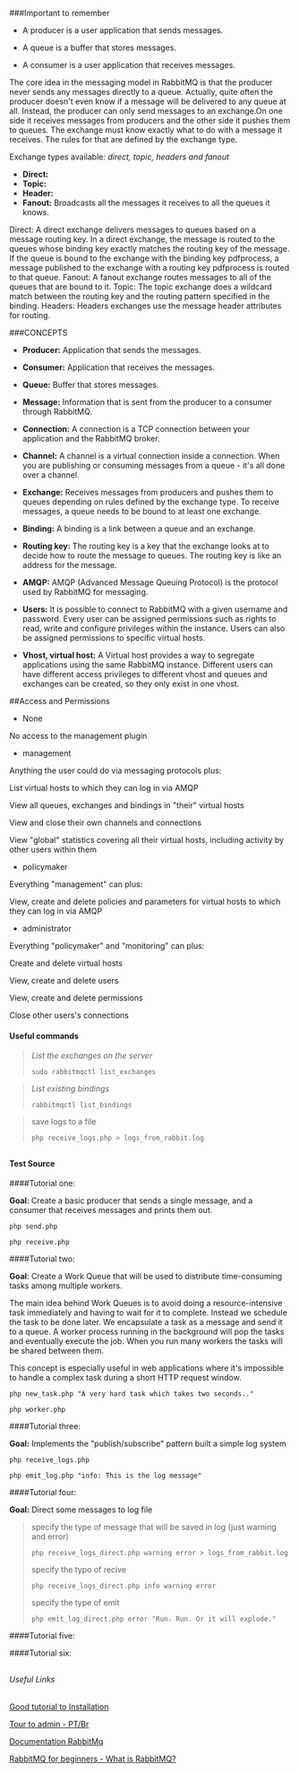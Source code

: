 
###Important to remember

- A producer is a user application that sends messages.

- A queue is a buffer that stores messages.

- A consumer is a user application that receives messages.

The core idea in the messaging model in RabbitMQ is that the producer never sends any messages directly to a queue. Actually, quite often the producer doesn't even know if a message will be delivered to any queue at all.
Instead, the producer can only send messages to an exchange.On one side it receives messages from producers and the other side it pushes them to queues. The exchange must know exactly what to do with a message it receives.
The rules for that are defined by the exchange type.

Exchange types available: _direct, topic, headers and fanout_

- **Direct:**
- **Topic:**
- **Header:**
- **Fanout:** Broadcasts all the messages it receives to all the queues it knows.

Direct: A direct exchange delivers messages to queues based on a message routing key. In a direct exchange, the message is routed to the queues whose binding key exactly matches the routing key of the message. If the queue is bound to the exchange with the binding key pdfprocess, a message published to the exchange with a routing key pdfprocess is routed to that queue.
Fanout: A fanout exchange routes messages to all of the queues that are bound to it.
Topic: The topic exchange does a wildcard match between the routing key and the routing pattern specified in the binding.
Headers: Headers exchanges use the message header attributes for routing.

###CONCEPTS

- **Producer:** Application that sends the messages.

- **Consumer:** Application that receives the messages.

- **Queue:** Buffer that stores messages.

- **Message:** Information that is sent from the producer to a consumer through RabbitMQ.

- **Connection:** A connection is a TCP connection between your application and the RabbitMQ broker.

- **Channel:** A channel is a virtual connection inside a connection. When you are publishing or consuming messages from a queue - it's all done over a channel.

- **Exchange:** Receives messages from producers and pushes them to queues depending on rules defined by the exchange type. To receive messages, a queue needs to be bound to at least one exchange.

- **Binding:** A binding is a link between a queue and an exchange.

- **Routing key:** The routing key is a key that the exchange looks at to decide how to route the message to queues. The routing key is like an address for the message.

- **AMQP:** AMQP (Advanced Message Queuing Protocol) is the protocol used by RabbitMQ for messaging.

- **Users:** It is possible to connect to RabbitMQ with a given username and password. Every user can be assigned permissions such as rights to read, write and configure privileges within the instance. Users can also be assigned permissions to specific virtual hosts.

- **Vhost, virtual host:** A Virtual host provides a way to segregate applications using the same RabbitMQ instance. Different users can have different access privileges to different vhost and queues and exchanges can be created, so they only exist in one vhost.




##Access and Permissions

- None

No access to the management plugin

- management

Anything the user could do via messaging protocols plus:

List virtual hosts to which they can log in via AMQP

View all queues, exchanges and bindings in "their" virtual hosts

View and close their own channels and connections

View "global" statistics covering all their virtual hosts, including activity by other users within them


- policymaker

Everything "management" can plus:

View, create and delete policies and parameters for virtual hosts to which they can log in via AMQP

- administrator

Everything "policymaker" and "monitoring" can plus:
	
Create and delete virtual hosts

View, create and delete users

View, create and delete permissions

Close other users's connections



#### Useful commands


>
>_List the exchanges on the server_
>
>`sudo rabbitmqctl list_exchanges`
> 

>_List existing bindings_
>
> `rabbitmqctl list_bindings`
>

>save logs to a file
>
>`php receive_logs.php > logs_from_rabbit.log`
>


##

#### Test Source 
 
####Tutorial one:

**Goal**: Create a basic producer that sends a single message, and a consumer that receives messages and prints them out.

`php send.php`
 
`php receive.php` 

####Tutorial two:

**Goal**: Create a Work Queue that will be used to distribute time-consuming tasks among multiple workers.

The main idea behind Work Queues is to avoid doing a resource-intensive task immediately and having to wait for it to complete. Instead we schedule the task to be done later. We encapsulate a task as a message and send it to a queue. A worker process running in the background will pop the tasks and eventually execute the job. When you run many workers the tasks will be shared between them.

This concept is especially useful in web applications where it's impossible to handle a complex task during a short HTTP request window.

`php new_task.php "A very hard task which takes two seconds.."`

`php worker.php`

####Tutorial three:

**Goal:** Implements the "publish/subscribe" pattern built a simple log system

`php receive_logs.php`

`php emit_log.php "info: This is the log message"`


####Tutorial four: 

**Goal:** Direct some messages to log file 

>specify the type of message that will be saved in log (just warning and error)
>
>`php receive_logs_direct.php warning error > logs_from_rabbit.log`
>
>specify the typo of recive 
>
>`php receive_logs_direct.php info warning error`
>
>specify the type of emit
>
>`php emit_log_direct.php error "Run. Run. Or it will explode."`
>
>

####Tutorial five: 

####Tutorial six: 


##

###### Useful Links 

[Good tutorial to Installation](https://cmatskas.com/getting-started-with-rabbitmq-on-windows/)

[Tour to admin - PT/Br ](https://medium.com/dockerbr/rabbitmq-com-docker-conhecendo-o-admin-cc81f3f6ac3b)

[Documentation RabbitMq](https://www.rabbitmq.com/documentation.html)

[RabbitMQ for beginners - What is RabbitMQ?](https://www.cloudamqp.com/blog/2015-05-18-part1-rabbitmq-for-beginners-what-is-rabbitmq.html)

